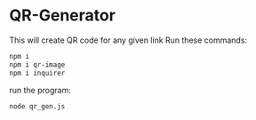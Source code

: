 # QR-Generator
This will create QR code for any given link
Run these commands:

```bash
npm i
npm i qr-image
npm i inquirer
```

run the program:
```bash
node qr_gen.js
```
